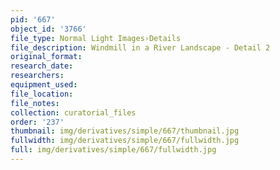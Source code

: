 ```yaml
---
pid: '667'
object_id: '3766'
file_type: Normal Light Images›Details
file_description: Windmill in a River Landscape - Detail 2
original_format:
research_date:
researchers:
equipment_used:
file_location:
file_notes:
collection: curatorial_files
order: '237'
thumbnail: img/derivatives/simple/667/thumbnail.jpg
fullwidth: img/derivatives/simple/667/fullwidth.jpg
full: img/derivatives/simple/667/fullwidth.jpg
---
```

